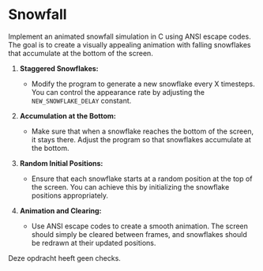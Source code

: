 # Snowfall

Implement an animated snowfall simulation in C using ANSI escape codes. The goal is to create a visually appealing animation with falling snowflakes that accumulate at the bottom of the screen.

1. **Staggered Snowflakes:**
   - Modify the program to generate a new snowflake every X timesteps. You can control the appearance rate by adjusting the `NEW_SNOWFLAKE_DELAY` constant.

2. **Accumulation at the Bottom:**
   - Make sure that when a snowflake reaches the bottom of the screen, it stays there. Adjust the program so that snowflakes accumulate at the bottom.

3. **Random Initial Positions:**
   - Ensure that each snowflake starts at a random position at the top of the screen. You can achieve this by initializing the snowflake positions appropriately.

4. **Animation and Clearing:**
   - Use ANSI escape codes to create a smooth animation. The screen should simply be cleared between frames, and snowflakes should be redrawn at their updated positions.

Deze opdracht heeft geen checks.
